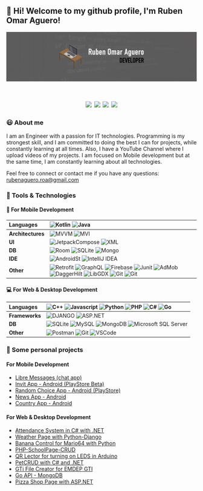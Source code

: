 👋 Hi! Welcome to my github profile, I'm Ruben Omar Aguero!
---
![Banner](LINKEDIN.jpg)

<h1 align=center>
<a href="https://www.linkedin.com/in/rubenomaraguerovarela1/" ><img src="https://img.shields.io/badge/LinkedIn-0077B5?style=for-the-badge&logo=linkedin&logoColor=white"></a>
<a href="mailto:rubenaguero.roa@gmail.com" ><img src="https://img.shields.io/badge/Gmail-D14836?style=for-the-badge&logo=gmail&logoColor=white"></a>
<a href="https://www.youtube.com/@rubenomaraguero1" ><img src="https://img.shields.io/badge/YouTube-red?style=for-the-badge&logo=youtube&logoColor=white"></a>
<a href="https://play.google.com/store/apps/dev?id=5383262590807048671" ><img src="https://img.shields.io/badge/Google_Play-414141?style=for-the-badge&logo=google-play&logoColor=white"></a>
</h1>

### :smiley: About me
I am an Engineer with a passion for IT technologies. Programming is my strongest skill, and I am committed to 
doing the best I can for projects, while constantly learning at all times. Also, I have a YouTube Channel where I 
upload videos of my projects. I am focused on Mobile development but at the same time, I am constantly learning about all technologies.

Feel free to connect or contact me if you have any questions: rubenaguero.roa@gmail.com

### 🔧 Tools & Technologies
#### 📱 For Mobile Development
**Languages** | ![Kotlin](https://img.shields.io/badge/Kotlin-7F52FF?style=for-the-badge&logo=Kotlin&logoColor=white) ![Java](https://img.shields.io/badge/Java-ED8B00?style=for-the-badge&logo=oracle&logoColor=white) 
:--- | :---
**Architectures** | ![MVVM](https://img.shields.io/badge/MVVM-D67425?style=for-the-badge) ![MVI](https://img.shields.io/badge/MVI-09521F?style=for-the-badge)
**UI** | ![JetpackCompose](https://img.shields.io/badge/Jetpack_Compose-9510DD?style=for-the-badge&logo=Rocket&logoColor=white) ![XML](https://img.shields.io/badge/XML-418C13?style=for-the-badge&logoColor=white)
**DB** | ![Room](https://img.shields.io/badge/Room-3519FF?style=for-the-badge&logoColor=white)  ![SQLite](https://img.shields.io/badge/SQLite-20118F?style=for-the-badge&logo=sqlite&logoColor=white) ![Mongo](https://img.shields.io/badge/MongoDB-4DB33D?style=for-the-badge&logo=mongodb&logoColor=white)
**IDE** | ![AndroidSt](https://img.shields.io/badge/Android%20Studio-3DDC84?logo=Android&style=for-the-badge) ![IntelliJ IDEA](https://img.shields.io/badge/Intellij%20Idea-000?logo=intellij-idea&style=for-the-badge)
**Other** |  ![Retrofit](https://img.shields.io/badge/Retrofit-7C0C9E?style=for-the-badge) ![GraphQL](https://img.shields.io/badge/Graph_QL-3519FF?style=for-the-badge&logo=graphql&logoColor=white) ![Firebase](https://img.shields.io/badge/Firebase-FF2200?style=for-the-badge&logo=firebase&logoColor=white) ![Junit](https://img.shields.io/badge/Junit-000000?style=for-the-badge&logo=test&logoColor=white) ![AdMob](https://img.shields.io/badge/Admob-12FF00?style=for-the-badge&logo=admob&logoColor=white) ![DaggerHilt](https://img.shields.io/badge/DaggerHilt-0D7B05?style=for-the-badge&logo=admob&logoColor=white) ![LibGDX](https://img.shields.io/badge/LibGDX-D49544?style=for-the-badge&logo=test&logoColor=white) ![Git](https://img.shields.io/badge/Git-F05032?style=for-the-badge&logo=git&logoColor=white) ![Git](https://img.shields.io/badge/Mockk-8DC032?style=for-the-badge&logo=mock&logoColor=white)

#### 💻 For Web & Desktop Development
**Languages** | ![C++](https://img.shields.io/badge/C++-000000?style=for-the-badge&logo=cplusplus&logoColor=white) ![Javascript](https://img.shields.io/badge/JavaScript-323330?style=for-the-badge&logo=javascript&logoColor=F7DF1E) ![Python](https://img.shields.io/badge/Python-FFD43B?style=for-the-badge&logo=python&logoColor=darkgreen) ![PHP](https://img.shields.io/badge/PHP-E34F26?style=for-the-badge&logo=php&logoColor=white) ![C#](https://img.shields.io/badge/C_SHARP-0D0GW0?style=for-the-badge&logo=sharp&logoColor=white)  ![Go](https://img.shields.io/badge/Go-C010CA?style=for-the-badge&logo=Go&logoColor=white) 
:--- | :---
**Frameworks** | ![DJANGO](https://img.shields.io/badge/Django-092E20?style=for-the-badge&logo=django&logoColor=green) ![ASP.NET](https://img.shields.io/badge/ASP.NET-092E20?style=for-the-badge&logo=.NET&logoColor=green)
**DB** | ![SQLite](https://img.shields.io/badge/SQL-07405E?style=for-the-badge&logo=sqlite&logoColor=white) ![MySQL](https://img.shields.io/badge/MySQL-005C84?style=for-the-badge&logo=mysql&logoColor=white) ![MongoDB](https://img.shields.io/badge/MongoDB-4EA94B?style=for-the-badge&logo=mongodb&logoColor=white) ![Microsoft SQL Server](https://img.shields.io/badge/Microsoft_SQL_Server-G05C84?style=for-the-badge&logo=s&logoColor=white)
**Other** | ![Postman](https://img.shields.io/badge/Postman-FF6C37?style=for-the-badge&logo=Postman&logoColor=white) ![Git](https://img.shields.io/badge/Git-F05032?style=for-the-badge&logo=git&logoColor=white) ![VSCode](https://img.shields.io/badge/Visual_Studio_Code-0078D4?style=for-the-badge&logo=visual%20studio%20code&logoColor=white) 


### :rocket: Some personal projects
#### For Mobile Development
- [Libre Messages (chat app)](https://github.com/omaraguero/LibreMessages-android)
- [Invit App - Android (PlayStore Beta)](https://play.google.com/store/apps/details?id=com.roa.invit)
- [Random Choice App - Android (PlayStore)](https://play.google.com/store/apps/details?id=com.roa.eleccionaleatoria)
- [News App - Android](https://github.com/omaraguero/news-app-android-kotlin)
- [Country App - Android](https://github.com/omaraguero/CountriesApp-GraphQL)

#### For Web & Desktop Development
- [Attendance System in C# with .NET](https://github.com/omaraguero/attendance-system-csharp)
- [Weather Page with Python-Django](https://github.com/omaraguero/weather-app)
- [Banana Control for Mario64 with Python](https://github.com/omaraguero/Python-Control-de-Platano-para-Mario-Kart-64)
- [PHP-SchoolPage-CRUD](https://github.com/omaraguero/php-CRUD)
- [QR Lector for turning on LEDS in Arduino](https://github.com/omaraguero/lectorQRPosiciones)
- [PetCRUD with C# and .NET](https://github.com/omaraguero/PetCRUD-Csharp_dotNet)
- [GTi File Creator for EMDEP GTI](https://github.com/omaraguero/GTiFileCreator)
- [Go API - MongoDB](https://github.com/omaraguero/go-API)
- [Pizza Shop Page with ASP.NET](https://github.com/omaraguero/Pizza_shop_ASPdotNet)



